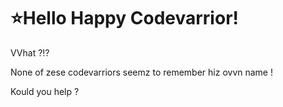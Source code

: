 # :star:Hello Happy Codevarrior!

VVhat ?!?

None of zese codevarriors seemz to remember hiz ovvn name !

Kould you help ?